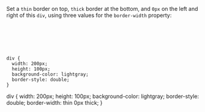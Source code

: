 Set a `thin` border on top, `thick` border at the bottom,
and `0px` on the left and right of this `div`,
using three values for the `border-width` property:

<codeblock language="css" type="exercise" testMode="fixedInput">
<code>
<panel language="html">
<div>
</div>
</panel>
<panel language="css">
div {
  width: 200px;
  height: 100px;
  background-color: lightgray;
  border-style: double;
}
</panel>
</code>

<solution>
div {
  width: 200px;
  height: 100px;
  background-color: lightgray;
  border-style: double;
  border-width: thin 0px thick;
}
</solution>
</codeblock>